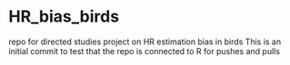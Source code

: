 # HR_bias_birds
repo for directed studies project on HR estimation bias in birds
This is an initial commit to test that the repo is connected to R for pushes and pulls 